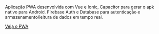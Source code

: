 Aplicação PWA desenvolvida com Vue e Ionic, Capacitor para gerar o apk nativo para Android. Firebase Auth e Database para autenticação e armazenamento/leitura de dados em tempo real.

<a href="https://ionic-project-bd4a7.web.app/panel">Veja o PWA</a>
